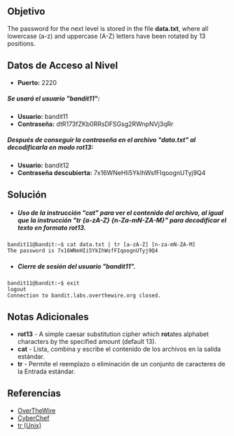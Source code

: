 ## Objetivo
The password for the next level is stored in the file **data.txt**, where all lowercase (a-z) and uppercase (A-Z) letters have been rotated by 13 positions.
## Datos de Acceso al Nivel
- **Puerto:** 2220
##### Se usará el usuario "bandit11":
- **Usuario:** bandit11
- **Contraseña:** dtR173fZKb0RRsDFSGsg2RWnpNVj3qRr
##### Después de conseguir la contraseña en el archivo "data.txt" al decodificarla en modo rot13:
- **Usuario:** bandit12
- **Contraseña descubierta:** 7x16WNeHIi5YkIhWsfFIqoognUTyj9Q4
## Solución
- ##### Uso de la instrucción "cat" para ver el contenido del archivo, al igual que la instrucción "tr {a-zA-Z} {n-Za-mN-ZA-M}" para decodificar el texto en formato rot13.
```
bandit11@bandit:~$ cat data.txt | tr [a-zA-Z] [n-za-mN-ZA-M]
The password is 7x16WNeHIi5YkIhWsfFIqoognUTyj9Q4
```

- ##### Cierre de sesión del usuario "bandit11".
```
bandit11@bandit:~$ exit
logout
Connection to bandit.labs.overthewire.org closed.
```
## Notas Adicionales
- **rot13** - A simple caesar substitution cipher which **rot**ates alphabet characters by the specified amount (default 13).
- **cat** - Lista, combina y escribe el contenido de los archivos en la salida estándar.
- **tr** - Permite el reemplazo o eliminación de un conjunto de caracteres de la Entrada estándar.
## Referencias
- [OverTheWire](https://overthewire.org/wargames/bandit/bandit1.html)
- [CyberChef](https://gchq.github.io/CyberChef/)
- [tr (Unix)](https://es.wikipedia.org/wiki/Tr_(Unix))